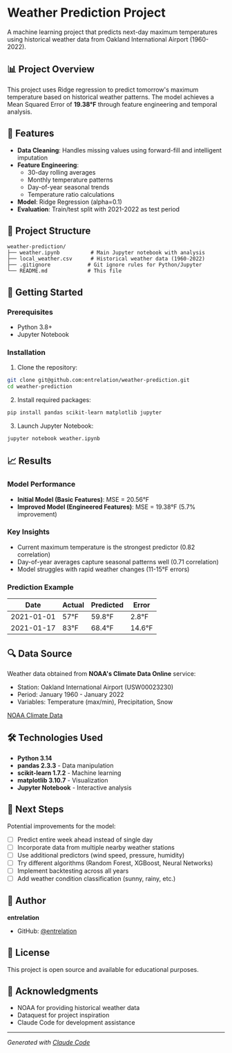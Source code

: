 # Weather Prediction Project

A machine learning project that predicts next-day maximum temperatures using historical weather data from Oakland International Airport (1960-2022).

## 📊 Project Overview

This project uses Ridge regression to predict tomorrow's maximum temperature based on historical weather patterns. The model achieves a Mean Squared Error of **19.38°F** through feature engineering and temporal analysis.

## 🎯 Features

- **Data Cleaning**: Handles missing values using forward-fill and intelligent imputation
- **Feature Engineering**:
  - 30-day rolling averages
  - Monthly temperature patterns
  - Day-of-year seasonal trends
  - Temperature ratio calculations
- **Model**: Ridge Regression (alpha=0.1)
- **Evaluation**: Train/test split with 2021-2022 as test period

## 📁 Project Structure

```
weather-prediction/
├── weather.ipynb          # Main Jupyter notebook with analysis
├── local_weather.csv      # Historical weather data (1960-2022)
├── .gitignore            # Git ignore rules for Python/Jupyter
└── README.md             # This file
```

## 🚀 Getting Started

### Prerequisites

- Python 3.8+
- Jupyter Notebook

### Installation

1. Clone the repository:
```bash
git clone git@github.com:entrelation/weather-prediction.git
cd weather-prediction
```

2. Install required packages:
```bash
pip install pandas scikit-learn matplotlib jupyter
```

3. Launch Jupyter Notebook:
```bash
jupyter notebook weather.ipynb
```

## 📈 Results

### Model Performance

- **Initial Model (Basic Features)**: MSE = 20.56°F
- **Improved Model (Engineered Features)**: MSE = 19.38°F (5.7% improvement)

### Key Insights

- Current maximum temperature is the strongest predictor (0.82 correlation)
- Day-of-year averages capture seasonal patterns well (0.71 correlation)
- Model struggles with rapid weather changes (11-15°F errors)

### Prediction Example

| Date | Actual | Predicted | Error |
|------|--------|-----------|-------|
| 2021-01-01 | 57°F | 59.8°F | 2.8°F |
| 2021-01-17 | 83°F | 68.4°F | 14.6°F |

## 🔍 Data Source

Weather data obtained from **NOAA's Climate Data Online** service:
- Station: Oakland International Airport (USW00023230)
- Period: January 1960 - January 2022
- Variables: Temperature (max/min), Precipitation, Snow

[NOAA Climate Data](https://www.ncdc.noaa.gov/cdo-web/search)

## 🛠️ Technologies Used

- **Python 3.14**
- **pandas 2.3.3** - Data manipulation
- **scikit-learn 1.7.2** - Machine learning
- **matplotlib 3.10.7** - Visualization
- **Jupyter Notebook** - Interactive analysis

## 📝 Next Steps

Potential improvements for the model:

- [ ] Predict entire week ahead instead of single day
- [ ] Incorporate data from multiple nearby weather stations
- [ ] Use additional predictors (wind speed, pressure, humidity)
- [ ] Try different algorithms (Random Forest, XGBoost, Neural Networks)
- [ ] Implement backtesting across all years
- [ ] Add weather condition classification (sunny, rainy, etc.)

## 👤 Author

**entrelation**
- GitHub: [@entrelation](https://github.com/entrelation)

## 📄 License

This project is open source and available for educational purposes.

## 🙏 Acknowledgments

- NOAA for providing historical weather data
- Dataquest for project inspiration
- Claude Code for development assistance

---

*Generated with [Claude Code](https://claude.com/claude-code)*
